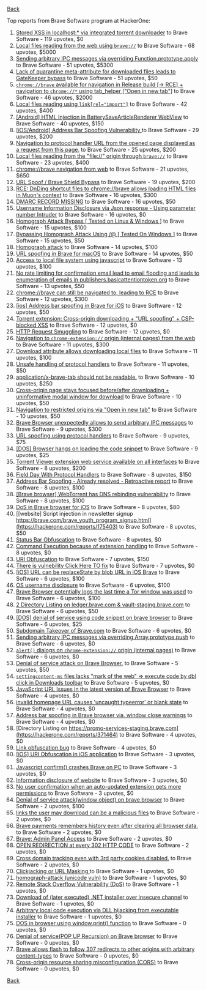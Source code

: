 [Back](../README.md)

Top reports from Brave Software program at HackerOne:

1. [Stored XSS in localhost:* via integrated torrent downloader](https://hackerone.com/reports/681617) to Brave Software - 119 upvotes, $0
2. [Local files reading from the web using `brave://`](https://hackerone.com/reports/390013) to Brave Software - 68 upvotes, $5000
3. [Sending arbitrary IPC messages via overriding Function.prototype.apply](https://hackerone.com/reports/188086) to Brave Software - 51 upvotes, $5300
4. [Lack of quarantine meta-attribute for downloaded files leads to GateKeeper bypass](https://hackerone.com/reports/374106) to Brave Software - 51 upvotes, $50
5. [`chrome://brave` available for navigation in Release build [-\> RCE] + navigation to `chrome://*` using tab_helper ["Open in new tab"]](https://hackerone.com/reports/395737) to Brave Software - 46 upvotes, $2000
6. [Local files reading using `link[rel="import"]`](https://hackerone.com/reports/375329) to Brave Software - 42 upvotes, $400
7. [[Android] HTML Injection in BatterySaveArticleRenderer WebView](https://hackerone.com/reports/176065) to Brave Software - 40 upvotes, $150
8. [[iOS/Android] Address Bar Spoofing Vulnerability ](https://hackerone.com/reports/175958) to Brave Software - 29 upvotes, $200
9. [Navigation to protocol handler URL from the opened page displayed as a request from this page.](https://hackerone.com/reports/374969) to Brave Software - 25 upvotes, $200
10. [Local files reading from the "file://" origin through `brave://`](https://hackerone.com/reports/390362) to Brave Software - 23 upvotes, $400
11. [chrome://brave navigation from web](https://hackerone.com/reports/415967) to Brave Software - 21 upvotes, $650
12. [URL Spoof / Brave Shield Bypass](https://hackerone.com/reports/255991) to Brave Software - 19 upvotes, $200
13. [RCE: DnDing shortcut files to chrome://brave allows loading HTML files in Muon's context](https://hackerone.com/reports/415258) to Brave Software - 16 upvotes, $300
14. [DMARC RECORD MISSING](https://hackerone.com/reports/491753) to Brave Software - 16 upvotes, $50
15. [Username Information Disclosure via Json response - Using parameter number Intruder](https://hackerone.com/reports/812351) to Brave Software - 16 upvotes, $0
16. [Homograph Attack Bypass [ Tested on Linux & Windows ]](https://hackerone.com/reports/268984) to Brave Software - 15 upvotes, $100
17. [Bypassing Homograph Attack Using /@ [ Tested On Windows ]](https://hackerone.com/reports/317931) to Brave Software - 15 upvotes, $50
18. [Homograph attack](https://hackerone.com/reports/175286) to Brave Software - 14 upvotes, $100
19. [URL spoofing in Brave for macOS](https://hackerone.com/reports/369086) to Brave Software - 14 upvotes, $50
20. [Access to local file system using javascript](https://hackerone.com/reports/175979) to Brave Software - 13 upvotes, $100
21. [No rate limiting for confirmation email lead to email flooding and leads to enumeration of emails in publishers.basicattentiontoken.org](https://hackerone.com/reports/854793) to Brave Software - 13 upvotes, $50
22. [chrome://brave can still be navigated to, leading to RCE](https://hackerone.com/reports/415178) to Brave Software - 12 upvotes, $300
23. [[ios] Address bar spoofing in Brave for iOS](https://hackerone.com/reports/176929) to Brave Software - 12 upvotes, $50
24. [Torrent extension: Cross-origin downloading + "URL spoofing" + CSP-blocked XSS](https://hackerone.com/reports/378864) to Brave Software - 12 upvotes, $0
25. [HTTP Request Smuggling](https://hackerone.com/reports/866382) to Brave Software - 12 upvotes, $0
26. [Navigation to `chrome-extension://` origin (internal pages) from the web](https://hackerone.com/reports/378805) to Brave Software - 11 upvotes, $300
27. [Download attribute allows downloading local files](https://hackerone.com/reports/258710) to Brave Software - 11 upvotes, $100
28. [Unsafe handling of protocol handlers](https://hackerone.com/reports/369185) to Brave Software - 11 upvotes, $50
29. [application/x-brave-tab should not be readable.](https://hackerone.com/reports/258578) to Brave Software - 10 upvotes, $250
30. [Cross-origin page stays focused before/after downloading + uninformative modal window for download](https://hackerone.com/reports/375259) to Brave Software - 10 upvotes, $50
31. [Navigation to restricted origins via "Open in new tab"](https://hackerone.com/reports/369218) to Brave Software - 10 upvotes, $50
32. [Brave Browser unexpectedly allows to send arbitrary IPC messages](https://hackerone.com/reports/187542) to Brave Software - 9 upvotes, $300
33. [URL spoofing using protocol handlers](https://hackerone.com/reports/373721) to Brave Software - 9 upvotes, $75
34. [[DOS] Browser hangs on loading the code snippet](https://hackerone.com/reports/181686) to Brave Software - 9 upvotes, $25
35. [Torrent Viewer extension web service available on all interfaces](https://hackerone.com/reports/300181) to Brave Software - 8 upvotes, $200
36. [Field Day With Protocol Handlers](https://hackerone.com/reports/416040) to Brave Software - 8 upvotes, $150
37. [Address Bar Spoofing - Already resolved - Retroactive report](https://hackerone.com/reports/175779) to Brave Software - 8 upvotes, $100
38. [[Brave browser] WebTorrent has DNS rebinding vulnerability](https://hackerone.com/reports/663729) to Brave Software - 8 upvotes, $100
39. [DoS in Brave browser for iOS](https://hackerone.com/reports/357665) to Brave Software - 8 upvotes, $80
40. [[website] Script injection in newsletter signup https://brave.com/brave_youth_program_signup.html](https://hackerone.com/reports/175403) to Brave Software - 8 upvotes, $50
41. [Status Bar Obfuscation](https://hackerone.com/reports/175701) to Brave Software - 8 upvotes, $0
42. [Command Execution because of extension handling](https://hackerone.com/reports/188078) to Brave Software - 8 upvotes, $0
43. [URI Obfuscation](https://hackerone.com/reports/175529) to Brave Software - 7 upvotes, $150
44. [There is vulnebility Click Here TO fix](https://hackerone.com/reports/319036) to Brave Software - 7 upvotes, $0
45. [[iOS] URL can be replaceState by blob URL in iOS Brave](https://hackerone.com/reports/215044) to Brave Software - 6 upvotes, $100
46. [OS username disclosure](https://hackerone.com/reports/258585) to Brave Software - 6 upvotes, $100
47. [Brave Browser potentially logs the last time a Tor window was used](https://hackerone.com/reports/1024668) to Brave Software - 6 upvotes, $100
48. [2 Directory Listing on ledger.brave.com & vault-staging.brave.com](https://hackerone.com/reports/175320) to Brave Software - 6 upvotes, $50
49. [[DOS] denial of service using code snippet on brave browser](https://hackerone.com/reports/181558) to Brave Software - 6 upvotes, $25
50. [Subdomain Takeover of Brave.com](https://hackerone.com/reports/175397) to Brave Software - 6 upvotes, $0
51. [Sending arbitrary IPC messages via overriding Array.prototype.push](https://hackerone.com/reports/188561) to Brave Software - 6 upvotes, $0
52. [`alert()` dialogs on `chrome-extension://` origin (internal pages)](https://hackerone.com/reports/378809) to Brave Software - 6 upvotes, $0
53. [Denial of service attack on Brave Browser.](https://hackerone.com/reports/176066) to Brave Software - 5 upvotes, $50
54. [`settingcontent-ms` files lacks "mark of the web" =\> execute code by dbl click in Downloads toolbar](https://hackerone.com/reports/377206) to Brave Software - 5 upvotes, $0
55. [JavaScript URL Issues in the latest version of Brave Browser](https://hackerone.com/reports/176083) to Brave Software - 4 upvotes, $0
56. [invalid homepage URL causes 'uncaught typeerror' or blank state](https://hackerone.com/reports/177184) to Brave Software - 4 upvotes, $0
57. [Address bar spoofing in Brave browser via. window close warnings](https://hackerone.com/reports/208834) to Brave Software - 4 upvotes, $0
58. [Directory Listing on https://promo-services-staging.brave.com](https://hackerone.com/reports/371464) to Brave Software - 4 upvotes, $0
59. [Link obfuscation bug](https://hackerone.com/reports/669440) to Brave Software - 4 upvotes, $0
60. [[iOS] URI Obfuscation in iOS application](https://hackerone.com/reports/176159) to Brave Software - 3 upvotes, $0
61. [Javascript confirm() crashes Brave on PC](https://hackerone.com/reports/176076) to Brave Software - 3 upvotes, $0
62. [Information disclosure of website](https://hackerone.com/reports/179121) to Brave Software - 3 upvotes, $0
63. [No user confirmation when an auto-updated extension gets more permissions](https://hackerone.com/reports/199243) to Brave Software - 3 upvotes, $0
64. [Denial of service attack(window object) on brave browser](https://hackerone.com/reports/176197) to Brave Software - 2 upvotes, $100
65. [links the user may download can be a malicious files](https://hackerone.com/reports/182557) to Brave Software - 2 upvotes, $0
66. [Brave payments remembers history even after clearing all browser data.](https://hackerone.com/reports/203088) to Brave Software - 2 upvotes, $0
67. [Brave: Admin Panel Access](https://hackerone.com/reports/175366) to Brave Software - 2 upvotes, $0
68. [OPEN REDIRECTION at every 302 HTTP CODE](https://hackerone.com/reports/369447) to Brave Software - 2 upvotes, $0
69. [Cross domain tracking even with 3rd party cookies disabled.](https://hackerone.com/reports/331428) to Brave Software - 2 upvotes, $0
70. [Clickjacking or URL Masking ](https://hackerone.com/reports/204198) to Brave Software - 1 upvotes, $0
71. [homograph-attack (unicode vuln)](https://hackerone.com/reports/221461) to Brave Software - 1 upvotes, $0
72. [Remote Stack Overflow Vulnerability (DoS)](https://hackerone.com/reports/181061) to Brave Software - 1 upvotes, $0
73. [Download of (later executed) .NET installer over insecure channel](https://hackerone.com/reports/272231) to Brave Software - 1 upvotes, $0
74. [Arbitrary local code execution via DLL hijacking from executable installer](https://hackerone.com/reports/272221) to Brave Software - 1 upvotes, $0
75. [DOS in browser using window.print() function](https://hackerone.com/reports/176364) to Brave Software - 0 upvotes, $0
76. [Denial of service(POP UP Recursion) on Brave browser](https://hackerone.com/reports/179248) to Brave Software - 0 upvotes, $0
77. [Brave allows flash to follow 307 redirects to other origins with arbitrary content-types](https://hackerone.com/reports/449478) to Brave Software - 0 upvotes, $0
78. [Cross-origin resource sharing misconfiguration (CORS)](https://hackerone.com/reports/954512) to Brave Software - 0 upvotes, $0


[Back](../README.md)